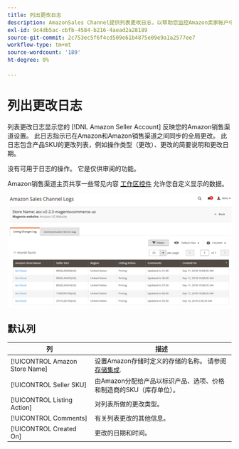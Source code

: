 ```yaml
---
title: 列出更改日志
description: AmazonSales Channel提供列表更改日志，以帮助您监控Amazon卖家帐户中受影响的更改。
exl-id: 9c4db5ac-cbfb-4584-b216-4aead2a28189
source-git-commit: 2c753ec5f6f4cd509e61b4875e09e9a1a2577ee7
workflow-type: tm+mt
source-wordcount: '189'
ht-degree: 0%

---
```


# 列出更改日志

列表更改日志显示您的 [!DNL Amazon Seller Account] 反映您的Amazon销售渠道设置。 此日志指示已在Amazon和Amazon销售渠道之间同步的全局更改。 此日志包含产品SKU的更改列表，例如操作类型（更改）、更改的简要说明和更改日期。

没有可用于日志的操作。 它是仅供审阅的功能。

Amazon销售渠道主页共享一些常见内容 [工作区控件](./workspace-controls.md) 允许您自定义显示的数据。

![列出更改日志](assets/amazon-listing-changes-log.png)

## 默认列

| 列 | 描述 |
|--- |--- |
| [!UICONTROL Amazon Store Name] | 设置Amazon存储时定义的存储的名称。 请参阅 [存储集成](./store-integration.md). |
| [!UICONTROL Seller SKU] | 由Amazon分配给产品以标识产品、选项、价格和制造商的SKU（库存单位）。 |
| [!UICONTROL Listing Action] | 对列表所做的更改类型。 |
| [!UICONTROL Comments] | 有关列表更改的其他信息。 |
| [!UICONTROL Created On] | 更改的日期和时间。 |
